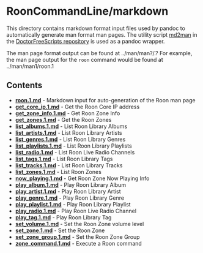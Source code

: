 # RoonCommandLine/markdown

This directory contains markdown format input files used by pandoc to automatically
generate man format man pages. The utility script
[md2man](https://github.com/doctorfree/DoctorFreeScripts/-/blob/master/scripts/md2man.sh)
in the [DoctorFreeScripts repository](https://github.com/doctorfree/DoctorFreeScripts)
is used as a pandoc wrapper.

The man page format output can be found at ../man/man?/<command>.?
For example, the man page output for the `roon` command would be found at
../man/man1/roon.1

## Contents

- [**roon.1.md**](roon.1.md) - Markdown input for auto-generation of the Roon man page
- [**get_core_ip.1.md**](get_core_ip.1.md) - Get the Roon Core IP address
- [**get_zone_info.1.md**](get_zone_info.1.md) - Get Roon Zone Info
- [**get_zones.1.md**](get_zones.1.md) - Get the Roon Zones
- [**list_albums.1.md**](list_albums.1.md) - List Roon Library Albums
- [**list_artists.1.md**](list_artists.1.md) - List Roon Library Artists
- [**list_genres.1.md**](list_genres.1.md) - List Roon Library Genres
- [**list_playlists.1.md**](list_playlists.1.md) - List Roon Library Playlists
- [**list_radio.1.md**](list_radio.1.md) - List Roon Live Radio Channels
- [**list_tags.1.md**](list_tags.1.md) - List Roon Library Tags
- [**list_tracks.1.md**](list_tracks.1.md) - List Roon Library Tracks
- [**list_zones.1.md**](list_zones.1.md) - List Roon Zones
- [**now_playing.1.md**](now_playing.1.md) - Get Roon Zone Now Playing Info
- [**play_album.1.md**](play_album.1.md) - Play Roon Library Album
- [**play_artist.1.md**](play_artist.1.md) - Play Roon Library Artist
- [**play_genre.1.md**](play_genre.1.md) - Play Roon Library Genre
- [**play_playlist.1.md**](play_playlist.1.md) - Play Roon Library Playlist
- [**play_radio.1.md**](play_radio.1.md) - Play Roon Live Radio Channel
- [**play_tag.1.md**](play_tag.1.md) - Play Roon Library Tag
- [**set_volume.1.md**](set_volume.1.md) - Set the Roon Zone volume level
- [**set_zone.1.md**](set_zone.1.md) - Set the Roon Zone
- [**set_zone_group.1.md**](set_zone_group.1.md) - Set the Roon Zone Group
- [**zone_command.1.md**](zone_command.1.md) - Execute a Roon command
